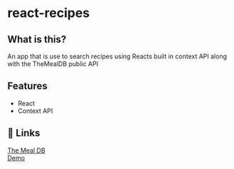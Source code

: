 # react-recipes

## What is this?

An app that is use to search recipes using Reacts built in context API along with the TheMealDB public API

## Features

- React <br />
- Context API

## 💫 Links

[The Meal DB](https://www.themealdb.com/api.php) <br />
[Demo](https://react-recipe.netlify.com/)
